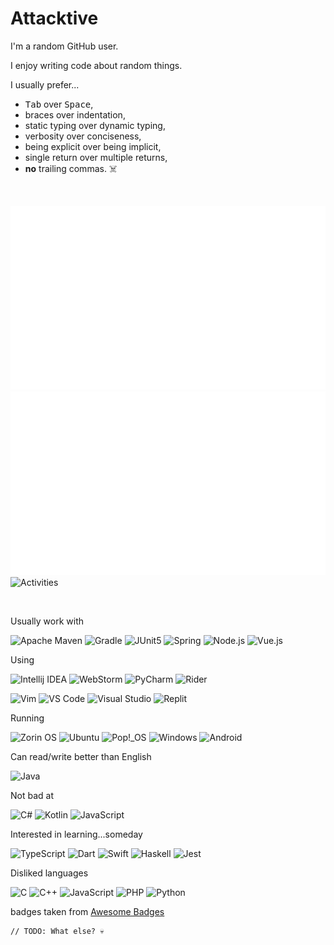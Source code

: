 # Attacktive

I'm a random GitHub user.

I enjoy writing code about random things.

I usually prefer...
- <kbd>Tab</kbd> over <kbd>Space</kbd>,
- braces over indentation,
- static typing over dynamic typing,
- verbosity over conciseness,
- being explicit over being implicit,
- single return over multiple returns,
- **no** trailing commas. ☠️

<br>

![Statistics](https://raw.githubusercontent.com/Attacktive/github-stats/master/generated/overview.svg "Statistics")
![Languages](https://raw.githubusercontent.com/Attacktive/github-stats/master/generated/languages.svg "Languages")
![Activities](https://github-profile-summary-cards.vercel.app/api/cards/profile-details?username=Attacktive&theme=vue "Activities")

<br>

Usually work with

![Apache Maven](https://img.shields.io/badge/apache_maven-C71A36?style=for-the-badge&logo=apachemaven&logoColor=white "Apache Maven")
![Gradle](https://img.shields.io/badge/gradle-02303A?style=for-the-badge&logo=gradle&logoColor=white "Gradle")
![JUnit5](https://img.shields.io/badge/Junit5-25A162?style=for-the-badge&logo=junit5&logoColor=white "JUnit5")
![Spring](https://img.shields.io/badge/Spring-6DB33F?style=for-the-badge&logo=spring&logoColor=white "Spring")
![Node.js](https://img.shields.io/badge/Node.js-339933?style=for-the-badge&logo=nodedotjs&logoColor=white "Node.js")
![Vue.js](https://img.shields.io/badge/Vue.js-35495E?style=for-the-badge&logo=vuedotjs&logoColor=4FC08D "Vue.js")

Using

![Intellij IDEA](https://img.shields.io/badge/IntelliJ_IDEA-000000.svg?style=for-the-badge&logo=intellij-idea&logoColor=white "Intellij IDEA")
![WebStorm](https://img.shields.io/badge/WebStorm-000000?style=for-the-badge&logo=WebStorm&logoColor=white "WebStorm")
![PyCharm](https://img.shields.io/badge/PyCharm-000000.svg?&style=for-the-badge&logo=PyCharm&logoColor=white "PyCharm")
![Rider](https://img.shields.io/badge/Rider-000000?style=for-the-badge&logo=Rider&logoColor=white "Rider")

![Vim](https://img.shields.io/badge/VIM-%2311AB00.svg?&style=for-the-badge&logo=vim&logoColor=white "Vim")
![VS Code](https://img.shields.io/badge/VSCode-0078D4?style=for-the-badge&logo=visual%20studio%20code&logoColor=white "VS Code")
![Visual Studio](https://img.shields.io/badge/Visual_Studio-5C2D91?style=for-the-badge&logo=visual%20studio&logoColor=white "Visual Studio")
![Replit](https://img.shields.io/badge/replit-667881?style=for-the-badge&logo=replit&logoColor=white "Replit")

Running

![Zorin OS](https://img.shields.io/badge/-Zorin%20OS-%2310AAEB?style=for-the-badge&logo=zorin&logoColor=white)
![Ubuntu](https://img.shields.io/badge/Ubuntu-E95420?style=for-the-badge&logo=ubuntu&logoColor=white "Ubuntu")
![Pop!_OS](https://img.shields.io/badge/Pop!_OS-48B9C7?style=for-the-badge&logo=Pop!_OS&logoColor=white)
![Windows](https://img.shields.io/badge/Windows-0078D6?style=for-the-badge&logo=windows&logoColor=white "Windows")
![Android](https://img.shields.io/badge/Android-3DDC84?style=for-the-badge&logo=android&logoColor=white "Android")

Can read/write better than English

![Java](https://img.shields.io/badge/Java-ED8B00?style=for-the-badge&logo=java&logoColor=white "Java")

Not bad at

![C#](https://img.shields.io/badge/C%23-239120?style=for-the-badge&logo=c-sharp&logoColor=white "C#")
![Kotlin](https://img.shields.io/badge/Kotlin-0095D5?&style=for-the-badge&logo=kotlin&logoColor=white "Kotlin")
![JavaScript](https://img.shields.io/badge/JavaScript-323330?style=for-the-badge&logo=javascript&logoColor=F7DF1E "JavaScript")

Interested in learning...someday

![TypeScript](https://img.shields.io/badge/TypeScript-007ACC?style=for-the-badge&logo=typescript&logoColor=white "TypeScript")
![Dart](https://img.shields.io/badge/Dart-0175C2?style=for-the-badge&logo=dart&logoColor=white "Dart")
![Swift](https://img.shields.io/badge/Swift-FA7343?style=for-the-badge&logo=swift&logoColor=white "Swift")
![Haskell](https://img.shields.io/badge/Haskell-5D4F85?style=for-the-badge&logo=haskell&logoColor=white "Haskell")
![Jest](https://img.shields.io/badge/Jest-C21325?style=for-the-badge&logo=jest&logoColor=white "Jest")

Disliked languages

![C](https://img.shields.io/badge/C-00599C?style=for-the-badge&logo=c&logoColor=white "C")
![C++](https://img.shields.io/badge/C%2B%2B-00599C?style=for-the-badge&logo=c%2B%2B&logoColor=white "C++")
![JavaScript](https://img.shields.io/badge/JavaScript-323330?style=for-the-badge&logo=javascript&logoColor=F7DF1E "JavaScript")
![PHP](https://img.shields.io/badge/PHP-777BB4?style=for-the-badge&logo=php&logoColor=white "PHP")
![Python](https://img.shields.io/badge/Python-FFD43B?style=for-the-badge&logo=python&logoColor=blue "Python")

badges taken from [Awesome Badges](https://dev.to/envoy_/150-badges-for-github-pnk)

```
// TODO: What else? 💀
```
